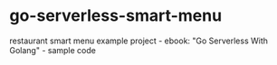 # go-serverless-smart-menu
restaurant smart menu example project - ebook: "Go Serverless With Golang" -  sample code 
